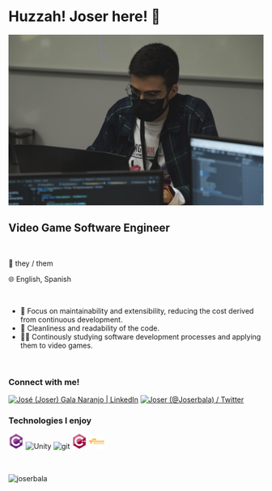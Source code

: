 # Huzzah! Joser here! 🙌
![Me at MálagaJam Weekend 13!](./images/me_at_mjw13.jpg "Me at MálagaJam Weekend 13!")
## Video Game Software Engineer

<br/>

🌈 they / them

🌐 English, Spanish

<br/>

- 🌟 Focus on maintainability and extensibility, reducing the cost derived from continuous development.
- 📑 Cleanliness and readability of the code.
- 👩‍🔧 Continously studying software development processes and applying them to video games.

<br/>

### Connect with me!
[<img alt="José (Joser) Gala Naranjo | LinkedIn" height="25px"  src="https://upload.wikimedia.org/wikipedia/commons/8/81/LinkedIn_icon.svg"/>][linkedin]
[<img alt="Joser (@Joserbala) / Twitter" height="25px" src="https://upload.wikimedia.org/wikipedia/commons/4/4f/Twitter-logo.svg"/>][twitter]

[linkedin]: https://www.linkedin.com/in/joserbala/
[twitter]: https://twitter.com/Joserbala

### Technologies I enjoy
<p>
  <img title="C#"  alt="C#" height="30px" src="https://raw.githubusercontent.com/devicons/devicon/master/icons/csharp/csharp-original.svg"/>
  <img title="Unity" alt="Unity" height="30px" src="https://i.redd.it/tu3gt6ysfxq71.png"/>
  <img title="git" alt="git" height="30px" src="https://www.vectorlogo.zone/logos/git-scm/git-scm-icon.svg"/>
  <img title="C++" alt="C++" height="30px" src="https://raw.githubusercontent.com/devicons/devicon/master/icons/cplusplus/cplusplus-original.svg"/>
  <img title="Amazon Web Services" alt="Amazon Web Services" height="30px" src="https://raw.githubusercontent.com/devicons/devicon/2ae2a900d2f041da66e950e4d48052658d850630/icons/amazonwebservices/amazonwebservices-plain-wordmark.svg"/>
</p>

<br/>

<p>
  <img align="center" src="https://github-readme-streak-stats.herokuapp.com/?user=joserbala&theme=dark" alt="joserbala" />
</p>

<!--
### Hi there 👋
**Joserbala/joserbala** is a ✨ _special_ ✨ repository because its `README.md` (this file) appears on your GitHub profile.

Here are some ideas to get you started:

- 🔭 I’m currently working on ...
- 🌱 I’m currently learning ...
- 👯 I’m looking to collaborate on ...
- 🤔 I’m looking for help with ...
- 💬 Ask me about ...
- 📫 How to reach me: ...
- 😄 Pronouns: ...
- ⚡ Fun fact: ...
-->
